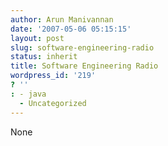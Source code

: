 ```yaml
---
author: Arun Manivannan
date: '2007-05-06 05:15:15'
layout: post
slug: software-engineering-radio
status: inherit
title: Software Engineering Radio
wordpress_id: '219'
? ''
: - java
  - Uncategorized
---
```


None

